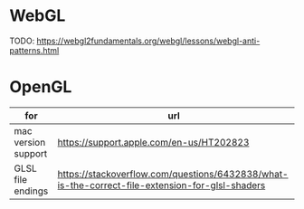 
# WebGL

TODO: https://webgl2fundamentals.org/webgl/lessons/webgl-anti-patterns.html

# OpenGL

| for  | url  |
| ---- | ---- |
| mac version support | https://support.apple.com/en-us/HT202823 |
| GLSL file endings    | https://stackoverflow.com/questions/6432838/what-is-the-correct-file-extension-for-glsl-shaders |
